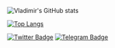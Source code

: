 
![Vladimir's GitHub stats](https://github-readme-stats-sigma-five.vercel.app/api?username=ardonplay&show_icons=true&icon_color=c90404&title_color=fcbb01&text_color=01d9d1&bg_color=90,070209,c90404)

[![Top Langs](https://github-readme-stats-sigma-five.vercel.app/api/top-langs/?username=ardonplay&icon_color=c90404&title_color=fcbb01&text_color=01d9d1&bg_color=90,070209,c90404)](https://github.com/anuraghazra/github-readme-stats)

[![Twitter Badge](https://img.shields.io/badge/Twitter-Profile?style=flat&logo=twitter&logoColor=white&color=01d9d1)](https://twitter.com/ardonplay)
[![Telegram Badge](https://img.shields.io/badge/telegram-red?style=flat&logo=telegram&logoColor=white&color=CD300E)]([https://twitter.com/ardonplay](https://t.me/ardonplay))

